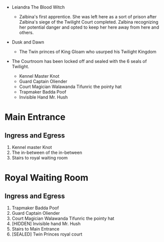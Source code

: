 - Leiandra The Blood Witch
    - Zalbina's first apprentice. She was left here as a sort of prison after Zalbina's siege of the Twilight Court completed. Zalbina recognizing her potential danger and opted to keep her here away from here and others.

- Dusk and Dawn
    - The Twin princes of King Gloam who usurped his Twilight Kingdom

- The Courtroom has been locked off and sealed with the 6 seals of Twilight. 
    - Kennel Master     Knot
    - Guard Captain     Oliender
    - Court Magician    Walawanda Tifunric the pointy hat
    - Trapmaker         Badda Poof
    - Invisible Hand    Mr. Hush

# Main Entrance
## Ingress and Egress
1. Kennel master Knot
2. The in-between of the in-between
3. Stairs to royal waiting room

# Royal Waiting Room
## Ingress and Egress
1. Trapmaker Badda Poof
2. Guard Captain Oliender
3. Court Magician Walawanda Tifunric the pointy hat
4. [HIDDEN] Invisible hand Mr. Hush
5. Stairs to Main Entrance
6. [SEALED] Twin Princes royal court
